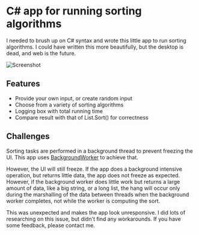 C# app for running sorting algorithms
===========================================================

I needed to brush up on C# syntax and wrote this little app to run sorting algorithms. I could have written this more beautifully, but the desktop is dead, and web is the future. 

![Screenshot](https://cloud.githubusercontent.com/assets/4750097/17042325/8c8b6e72-4f61-11e6-8398-145e3be85a6b.PNG "Screenshot")

Features
--------
* Provide your own input, or create random input
* Choose from a variety of sorting algorithms
* Logging box with total running time
* Compare result with that of List.Sort() for correctness

Challenges
----------

Sorting tasks are performed in a background thread to prevent freezing the UI. This app uses [BackgroundWorker](https://msdn.microsoft.com/en-us/library/system.componentmodel.backgroundworker(v=vs.110).aspx) to achieve that.

However, the UI will still freeze. If the app does a background intensive operation, but returns little data, the app does not freeze as expected. However, if the background worker does little work but returns a large amount of data, like a big string, or a long list, the hang will occur only during the marshalling of the data between threads when the background worker completes, not while the worker is computing the sort.

This was unexpected and makes the app look unresponsive. I did lots of researching on this issue, but didn't find any workarounds. If you have some feedback, please contact me.
